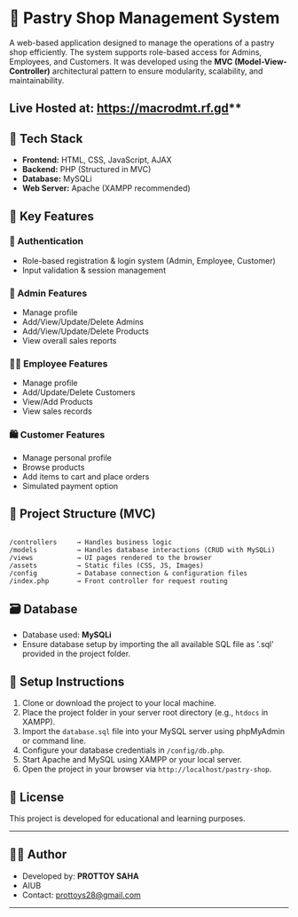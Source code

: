 
# 🍰 Pastry Shop Management System

A web-based application designed to manage the operations of a pastry shop efficiently. The system supports role-based access for Admins, Employees, and Customers. 
It was developed using the **MVC (Model-View-Controller)** architectural pattern to ensure modularity, scalability, and maintainability.

## Live Hosted at: https://macrodmt.rf.gd**

## 🧰 Tech Stack

- **Frontend:** HTML, CSS, JavaScript, AJAX
- **Backend:** PHP (Structured in MVC)
- **Database:** MySQLi
- **Web Server:** Apache (XAMPP recommended)

## 📌 Key Features

### 🔐 Authentication
- Role-based registration & login system (Admin, Employee, Customer)
- Input validation & session management

### 👤 Admin Features
- Manage profile
- Add/View/Update/Delete Admins
- Add/View/Update/Delete Products
- View overall sales reports

### 👨‍💼 Employee Features
- Manage profile
- Add/Update/Delete Customers
- View/Add Products
- View sales records

### 🛍️ Customer Features
- Manage personal profile
- Browse products
- Add items to cart and place orders
- Simulated payment option

## 📁 Project Structure (MVC)

```

/controllers     → Handles business logic
/models          → Handles database interactions (CRUD with MySQLi)
/views           → UI pages rendered to the browser
/assets          → Static files (CSS, JS, Images)
/config          → Database connection & configuration files
/index.php       → Front controller for request routing

```

## 🗃️ Database

- Database used: **MySQLi**
- Ensure database setup by importing the all available SQL file as '.sql' provided in the project folder.

## 🚀 Setup Instructions

1. Clone or download the project to your local machine.
2. Place the project folder in your server root directory (e.g., `htdocs` in XAMPP).
3. Import the `database.sql` file into your MySQL server using phpMyAdmin or command line.
4. Configure your database credentials in `/config/db.php`.
5. Start Apache and MySQL using XAMPP or your local server.
6. Open the project in your browser via `http://localhost/pastry-shop`.

## 📄 License

This project is developed for educational and learning purposes.

---

## 👨‍💻 Author

- Developed by: **PROTTOY SAHA**
- AIUB
- Contact: prottoys28@gmail.com
---




